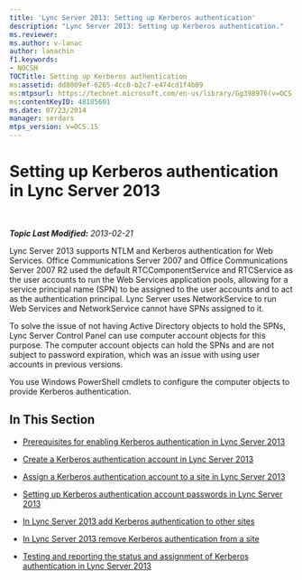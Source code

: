 ```yaml
---
title: 'Lync Server 2013: Setting up Kerberos authentication'
description: "Lync Server 2013: Setting up Kerberos authentication."
ms.reviewer: 
ms.author: v-lanac
author: lanachin
f1.keywords:
- NOCSH
TOCTitle: Setting up Kerberos authentication
ms:assetid: dd8009ef-6265-4cc0-b2c7-e474cd1f4b09
ms:mtpsurl: https://technet.microsoft.com/en-us/library/Gg398976(v=OCS.15)
ms:contentKeyID: 48185601
ms.date: 07/23/2014
manager: serdars
mtps_version: v=OCS.15
---
```


# Setting up Kerberos authentication in Lync Server 2013

<div data-xmlns="http://www.w3.org/1999/xhtml">

<div class="topic" data-xmlns="http://www.w3.org/1999/xhtml" data-msxsl="urn:schemas-microsoft-com:xslt" data-cs="https://msdn.microsoft.com/">

<div data-asp="https://msdn2.microsoft.com/asp">



</div>

<div id="mainSection">

<div id="mainBody">

<span> </span>

_**Topic Last Modified:** 2013-02-21_

Lync Server 2013 supports NTLM and Kerberos authentication for Web Services. Office Communications Server 2007 and Office Communications Server 2007 R2 used the default RTCComponentService and RTCService as the user accounts to run the Web Services application pools, allowing for a service principal name (SPN) to be assigned to the user accounts and to act as the authentication principal. Lync Server uses NetworkService to run Web Services and NetworkService cannot have SPNs assigned to it.

To solve the issue of not having Active Directory objects to hold the SPNs, Lync Server Control Panel can use computer account objects for this purpose. The computer account objects can hold the SPNs and are not subject to password expiration, which was an issue with using user accounts in previous versions.

You use Windows PowerShell cmdlets to configure the computer objects to provide Kerberos authentication.

<div>

## In This Section

  - [Prerequisites for enabling Kerberos authentication in Lync Server 2013](lync-server-2013-prerequisites-for-enabling-kerberos-authentication.md)

  - [Create a Kerberos authentication account in Lync Server 2013](lync-server-2013-create-a-kerberos-authentication-account.md)

  - [Assign a Kerberos authentication account to a site in Lync Server 2013](lync-server-2013-assign-a-kerberos-authentication-account-to-a-site.md)

  - [Setting up Kerberos authentication account passwords in Lync Server 2013](lync-server-2013-setting-up-kerberos-authentication-account-passwords.md)

  - [In Lync Server 2013 add Kerberos authentication to other sites](lync-server-2013-add-kerberos-authentication-to-other-sites.md)

  - [In Lync Server 2013 remove Kerberos authentication from a site](lync-server-2013-remove-kerberos-authentication-from-a-site.md)

  - [Testing and reporting the status and assignment of Kerberos authentication in Lync Server 2013](lync-server-2013-testing-and-reporting-the-status-and-assignment-of-kerberos-authentication.md)

</div>

</div>

<span> </span>

</div>

</div>

</div>

